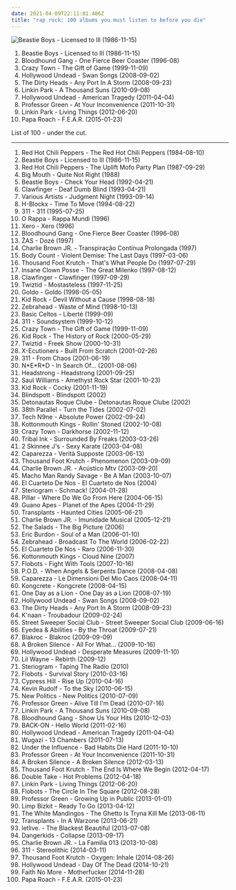 ```yaml
---
date: 2021-04-09T22:11:01.406Z
title: "rap rock: 100 albums you must listen to before you die"
---
```

![Beastie Boys - Licensed to Ill (1986-11-15)](http://coverartarchive.org/release/3d393154-0fc9-3182-b081-79c4f30d37e4/15223438954-500.jpg "Beastie Boys - Licensed to Ill (1986-11-15)")
<ol class="albums">
<li data-cover="http://coverartarchive.org/release/3d393154-0fc9-3182-b081-79c4f30d37e4/15223438954-500.jpg" data-tags="hip-hop, rap, 80s" role="button">Beastie Boys - Licensed to Ill (1986-11-15)</li>
<li data-cover="https://img.discogs.com/8nkM00XOwCfXgXcNbAIWfFLPDIU=/fit-in/599x503/filters:strip_icc():format(jpeg):mode_rgb():quality(90)/discogs-images/R-3798511-1349549053-9234.jpeg.jpg" data-tags="alternative rock, rock, alternative" role="button">Bloodhound Gang - One Fierce Beer Coaster (1996-08)</li>
<li data-cover="https://img.discogs.com/00JxH-GC78GMdkj_qkb47ZwJ3OE=/fit-in/600x600/filters:strip_icc():format(jpeg):mode_rgb():quality(90)/discogs-images/R-4420449-1364407920-8248.jpeg.jpg" data-tags="rapcore" role="button">Crazy Town - The Gift of Game (1999-11-09)</li>
<li data-cover="http://coverartarchive.org/release/e15d287b-2688-3abe-9b24-b1cccf235467/8179828763-500.jpg" data-tags="rapcore" role="button">Hollywood Undead - Swan Songs (2008-09-02)</li>
<li data-cover="http://coverartarchive.org/release/9d68e86c-ca8e-403b-a208-5f440fcc6aa5/8684760406-500.jpg" data-tags="reggae, 00s, rap rock, opelmelange" role="button">The Dirty Heads - Any Port In A Storm (2008-09-23)</li>
<li data-cover="https://img.discogs.com/E1rJV7-RN_OBhBtQnvJOdGKZbto=/fit-in/600x517/filters:strip_icc():format(jpeg):mode_rgb():quality(90)/discogs-images/R-8316881-1464046210-4791.jpeg.jpg" data-tags="alternative rock, electronic, rock" role="button">Linkin Park - A Thousand Suns (2010-09-08)</li>
<li data-cover="http://coverartarchive.org/release/47b630d5-aa87-4393-8d66-3bf5733c4774/10712441230-500.jpg" data-tags="rapcore" role="button">Hollywood Undead - American Tragedy (2011-04-04)</li>
<li data-cover="https://img.discogs.com/yqF2UyXS_V-n_6IIZDSEwPMfSkA=/fit-in/600x586/filters:strip_icc():format(jpeg):mode_rgb():quality(90)/discogs-images/R-3379958-1558871673-1919.jpeg.jpg" data-tags="hip hop, rap, 10s, 2011 albums" role="button">Professor Green - At Your Inconvenience (2011-10-31)</li>
<li data-cover="http://coverartarchive.org/release/bb58b36a-81ce-4b61-a757-fc937b9f95f4/7388937676-500.jpg" data-tags="alternative rock" role="button">Linkin Park - Living Things (2012-06-20)</li>
<li data-cover="http://coverartarchive.org/release/d8eecb80-98fd-4dfe-9193-d708f233771d/8757779647-500.jpg" data-tags="alternative metal, rock, alternative rock" role="button">Papa Roach - F.E.A.R. (2015-01-23)</li>
</ol>
List of 100 - under the cut.
<!-- more -->

_________________

<ol class="albums">
<li data-cover="https://img.discogs.com/vXkEoXsQV1UElskxuI9qUErajOc=/fit-in/468x477/filters:strip_icc():format(jpeg):mode_rgb():quality(90)/discogs-images/R-13023556-1546656092-1004.jpeg.jpg" data-tags="funk rock" role="button">
Red Hot Chili Peppers - The Red Hot Chili Peppers (1984-08-10)
</li>
<li data-cover="http://coverartarchive.org/release/3d393154-0fc9-3182-b081-79c4f30d37e4/15223438954-500.jpg" data-tags="hip-hop, rap, 80s" role="button">
Beastie Boys - Licensed to Ill (1986-11-15)
</li>
<li data-cover="http://coverartarchive.org/release/0ae5fdcc-586f-4a1f-b3dd-342f5a84cb4a/21130359568-500.jpg" data-tags="funk rock" role="button">
Red Hot Chili Peppers - The Uplift Mofo Party Plan (1987-09-29)
</li>
<li data-cover="https://img.discogs.com/32HR-X4BodEKg0aywMj0wojiJU4=/fit-in/600x600/filters:strip_icc():format(jpeg):mode_rgb():quality(90)/discogs-images/R-3325323-1419776554-9462.jpeg.jpg" data-tags="hard rock, funk rock, rap rock" role="button">
Big Mouth - Quite Not Right (1988)
</li>
<li data-cover="https://img.discogs.com/gGw3vTuZWZQCWuQAHcJoaTinw5I=/fit-in/599x600/filters:strip_icc():format(jpeg):mode_rgb():quality(90)/discogs-images/R-1349099-1211775760.jpeg.jpg" data-tags="hip-hop, 90s" role="button">
Beastie Boys - Check Your Head (1992-04-21)
</li>
<li data-cover="https://img.discogs.com/DJMNsVbbAmqpb2pyttl8st3xo70=/fit-in/600x595/filters:strip_icc():format(jpeg):mode_rgb():quality(90)/discogs-images/R-369994-1362438913-5417.jpeg.jpg" data-tags="crossover, rap metal" role="button">
Clawfinger - Deaf Dumb Blind (1993-04-21)
</li>
<li data-cover="http://coverartarchive.org/release/16e433c3-1afe-43a8-be20-5441529c8d48/4864202701-500.jpg" data-tags="soundtrack" role="button">
Various Artists - Judgment Night (1993-09-14)
</li>
<li data-cover="http://coverartarchive.org/release/01b387c3-0977-47a4-8def-1aae48b79447/17994376284-500.jpg" data-tags="crossover" role="button">
H-Blockx - Time To Move (1994-08-22)
</li>
<li data-cover="http://coverartarchive.org/release/28e7a3e1-b4ba-4f58-a9e5-fa6d5936d5bc/2038812187-500.jpg" data-tags="alternative rock, rock" role="button">
311 - 311 (1995-07-25)
</li>
<li data-cover="http://coverartarchive.org/release/daef1b89-8925-4043-a8f9-4e597d6de044/1608366923-500.jpg" data-tags="reggae, rock, 90s, brasil" role="button">
O Rappa - Rappa Mundi (1996)
</li>
<li data-cover="http://coverartarchive.org/release/432ce392-0177-4316-b063-b9649ba35542/3789050212-500.jpg" data-tags="rap metal" role="button">
Xero - Xero (1996)
</li>
<li data-cover="https://img.discogs.com/8nkM00XOwCfXgXcNbAIWfFLPDIU=/fit-in/599x503/filters:strip_icc():format(jpeg):mode_rgb():quality(90)/discogs-images/R-3798511-1349549053-9234.jpeg.jpg" data-tags="alternative rock, rock, alternative" role="button">
Bloodhound Gang - One Fierce Beer Coaster (1996-08)
</li>
<li data-cover="https://img.discogs.com/Eo0MarKejSQrfRqkaXpoEp9cpDI=/fit-in/376x600/filters:strip_icc():format(jpeg):mode_rgb():quality(90)/discogs-images/R-2646217-1361308175-5963.jpeg.jpg" data-tags="rock, rap rock, pamenu juos" role="button">
ŽAS - Dozė (1997)
</li>
<li data-cover="http://coverartarchive.org/release/e9bdf2fc-fd7f-4ce1-aa04-10112f26c594/26844289820-500.jpg" data-tags="rock, skate punk" role="button">
Charlie Brown JR. - Transpiração Contínua Prolongada (1997)
</li>
<li data-cover="https://img.discogs.com/cEMUAXIaQUbiAscHgF1gTzQNwqs=/fit-in/600x594/filters:strip_icc():format(jpeg):mode_rgb():quality(90)/discogs-images/R-909189-1171749025.jpeg.jpg" data-tags="metal, rap rock, crossover thrash" role="button">
Body Count - Violent Demise: The Last Days (1997-03-06)
</li>
<li data-cover="http://coverartarchive.org/release/a6988fe8-843c-4800-b569-827885402c23/26961870135-500.jpg" data-tags="alternative rock, rap metal, rap rock" role="button">
Thousand Foot Krutch - That's What People Do (1997-07-29)
</li>
<li data-cover="http://coverartarchive.org/release/6dc48e79-0c9b-4bf4-b2b9-9fc40e3941d9/3499202221-500.jpg" data-tags="horrorcore" role="button">
Insane Clown Posse - The Great Milenko (1997-08-12)
</li>
<li data-cover="http://coverartarchive.org/release/dc15e8e7-33ce-4b3c-a802-6dcc71c5f596/5337928255-500.jpg" data-tags="industrial metal, rapcore, industrial" role="button">
Clawfinger - Clawfinger (1997-09-29)
</li>
<li data-cover="http://coverartarchive.org/release/991dbf44-6051-4c74-98f7-3a0c96a52cfb/9771616053-500.jpg" data-tags="detroit, psychopathic, detroit rap" role="button">
Twiztid - Mostasteless (1997-11-25)
</li>
<li data-cover="https://via.placeholder.com/450" data-tags="rap rock" role="button">
Goldo - Goldo (1998-05-05)
</li>
<li data-cover="https://img.discogs.com/WxfrcTp_H4S6YtLNXKYoACQtjmY=/fit-in/500x500/filters:strip_icc():format(jpeg):mode_rgb():quality(90)/discogs-images/R-372960-1119523483.jpg.jpg" data-tags="rock, hard rock" role="button">
Kid Rock - Devil Without a Cause (1998-08-18)
</li>
<li data-cover="http://coverartarchive.org/release/353d95fc-d4a9-45aa-9d7f-2f0a4b911412/1545454230-500.jpg" data-tags="pop punk" role="button">
Zebrahead - Waste of Mind (1998-10-13)
</li>
<li data-cover="https://img.discogs.com/HjgwjgWZ2ptI6nAsvYf1662E8HM=/fit-in/600x597/filters:strip_icc():format(jpeg):mode_rgb():quality(90)/discogs-images/R-4733614-1541488989-2806.jpeg.jpg" data-tags="hip-hop, hip hop, france, rap rock, french rap, french hip hop, french hip-hop, rif, rock identitaire francais, identity rock, nationalist hip-hop, nationalist rap, nationalist hip hop, pro-serbia rap, pro-serbia hip hop, nationalist rap rock" role="button">
Basic Celtos - Liberté (1999-09)
</li>
<li data-cover="https://img.discogs.com/BOVm2LL9AWwaxhS-ebRuyVisVcY=/fit-in/500x498/filters:strip_icc():format(jpeg):mode_rgb():quality(90)/discogs-images/R-602393-1137205374.jpeg.jpg" data-tags="reggae, alternative rock" role="button">
311 - Soundsystem (1999-10-12)
</li>
<li data-cover="https://img.discogs.com/00JxH-GC78GMdkj_qkb47ZwJ3OE=/fit-in/600x600/filters:strip_icc():format(jpeg):mode_rgb():quality(90)/discogs-images/R-4420449-1364407920-8248.jpeg.jpg" data-tags="rapcore" role="button">
Crazy Town - The Gift of Game (1999-11-09)
</li>
<li data-cover="http://coverartarchive.org/release/caf9d8da-d295-37b8-938c-3bb92c769425/15775067834-500.jpg" data-tags="hard rock" role="button">
Kid Rock - The History of Rock (2000-05-29)
</li>
<li data-cover="http://coverartarchive.org/release/350bbca1-4e79-4f05-89df-6b39f2b9b874/24168966116-500.jpg" data-tags="psychopathic" role="button">
Twiztid - Freek Show (2000-10-31)
</li>
<li data-cover="http://coverartarchive.org/release/63be7389-350f-31e4-b21a-cd7e0204739a/4531006550-500.jpg" data-tags="hip hop" role="button">
X-Ecutioners - Built From Scratch (2001-02-26)
</li>
<li data-cover="http://coverartarchive.org/release/42680bd0-54d5-4f68-9b4a-187861ff634f/15999540484-500.jpg" data-tags="reggae, alternative rock, rock" role="button">
311 - From Chaos (2001-06-19)
</li>
<li data-cover="http://coverartarchive.org/release/a19191e4-50fc-3d5a-8544-d9ed0adf9cfe/4082270241-500.jpg" data-tags="hip-hop, rap" role="button">
N*E*R*D - In Search Of... (2001-08-06)
</li>
<li data-cover="https://img.discogs.com/T5p7Duhk7fTMOFsJx3MvarzG7eQ=/fit-in/528x454/filters:strip_icc():format(jpeg):mode_rgb():quality(90)/discogs-images/R-2113062-1334443151.jpeg.jpg" data-tags="alternative metal, rap rock" role="button">
Headstrong - Headstrong (2001-09-25)
</li>
<li data-cover="http://coverartarchive.org/release/d23bd8bc-44f4-452d-b3c7-0ef0411ffbe7/23983612574-500.jpg" data-tags="hip hop, hip-hop" role="button">
Saul Williams - Amethyst Rock Star (2001-10-23)
</li>
<li data-cover="https://img.discogs.com/l0tWwx0MVrty6N4T1chGjDodIZk=/fit-in/600x544/filters:strip_icc():format(jpeg):mode_rgb():quality(90)/discogs-images/R-7034679-1467668052-4503.jpeg.jpg" data-tags="rock, hard rock, rap metal" role="button">
Kid Rock - Cocky (2001-11-19)
</li>
<li data-cover="https://img.discogs.com/FI5HBHQ2lDZKlI88QEYLzfhiHms=/fit-in/600x525/filters:strip_icc():format(jpeg):mode_rgb():quality(90)/discogs-images/R-3429400-1584229219-6923.mpo.jpg" data-tags="rap, rapcore, nu metal, rap rock, peborit album, blindspott, albums in my cd rack" role="button">
Blindspott - Blindspott (2002)
</li>
<li data-cover="http://coverartarchive.org/release/4c796f8e-cff0-4a06-beb1-e3417b12a605/10428749187-500.jpg" data-tags="rock, alternative, alternative rock, hardcore, pop rock, pop punk, 00s, post-grunge, skate punk, rap rock, detonautas roque clube, renato rocha, rodrigo netto, dj cleston, fabio brasil, tchello, tico santa cruz" role="button">
Detonautas Roque Clube - Detonautas Roque Clube (2002)
</li>
<li data-cover="http://coverartarchive.org/release/e29a4e81-a213-4b31-9b2f-652cffb9d2c8/16149162792-500.jpg" data-tags="rock" role="button">
38th Parallel - Turn the Tides (2002-07-02)
</li>
<li data-cover="http://coverartarchive.org/release/dea8d7d1-1823-4635-a536-8ca487a91e8c/5329372313-500.jpg" data-tags="rap" role="button">
Tech N9ne - Absolute Power (2002-09-24)
</li>
<li data-cover="http://coverartarchive.org/release/af4bf0a4-fb9d-4416-ac27-281be2243587/25418008359-500.jpg" data-tags="stoner" role="button">
Kottonmouth Kings - Rollin' Stoned (2002-10-08)
</li>
<li data-cover="https://img.discogs.com/VcU3dNkwSmv2PuzUX0KXgPHttx8=/fit-in/600x944/filters:strip_icc():format(jpeg):mode_rgb():quality(90)/discogs-images/R-3956878-1350481267-7256.jpeg.jpg" data-tags="alternative rock, nu metal" role="button">
Crazy Town - Darkhorse (2002-11-12)
</li>
<li data-cover="https://img.discogs.com/TmQbV913FVbIEhOfGX5fJDdJLhY=/fit-in/300x306/filters:strip_icc():format(jpeg):mode_rgb():quality(90)/discogs-images/R-6560574-1422026632-2911.jpeg.jpg" data-tags="rapcore" role="button">
Tribal Ink - Surrounded By Freaks (2003-03-26)
</li>
<li data-cover="http://coverartarchive.org/release/443167c1-b131-436f-96d6-f71c290904af/22778779416-500.jpg" data-tags="rap rock, flow" role="button">
2 Skinnee J's - Sexy Karate (2003-04-08)
</li>
<li data-cover="http://coverartarchive.org/release/20d25855-fd12-474f-9a7c-d5a08243c9b0/15027784864-500.jpg" data-tags="hip-hop, rap" role="button">
Caparezza - Verità Supposte (2003-06-13)
</li>
<li data-cover="http://coverartarchive.org/release/08902a42-9afa-3337-8267-b333a89dd5da/24702019693-500.jpg" data-tags="alternative rock" role="button">
Thousand Foot Krutch - Phenomenon (2003-09-09)
</li>
<li data-cover="http://coverartarchive.org/release/4a6287d6-4f13-453d-901a-7b8e86cb6146/9105868424-500.jpg" data-tags="acoustic" role="button">
Charlie Brown JR. - Acústico Mtv (2003-09-20)
</li>
<li data-cover="http://coverartarchive.org/release/35ee3db3-7645-4535-afd8-ec8f0a2867ed/22034921537-500.jpg" data-tags="incredible" role="button">
Macho Man Randy Savage - Be A Man (2003-10-07)
</li>
<li data-cover="http://coverartarchive.org/release/8d60604b-6bc7-4b1f-9f72-9eaaf4a9ce39/6801242112-500.jpg" data-tags="hip hop, rock, punk rock, rap rock, hip rock, rock uruguayo, streamable wishlist, trrrrrtrrtr" role="button">
El Cuarteto De Nos - El Cuarteto de Nos (2004)
</li>
<li data-cover="https://img.discogs.com/pJSRbTChTq7e9EPBYW2mcuXC41w=/fit-in/600x600/filters:strip_icc():format(jpeg):mode_rgb():quality(90)/discogs-images/R-1820479-1270447581.jpeg.jpg" data-tags="alternative rock" role="button">
Steriogram - Schmack! (2004-01-28)
</li>
<li data-cover="http://coverartarchive.org/release/814233a9-f6b0-4722-b4de-c9d60c015f45/2164745129-500.jpg" data-tags="christian rock" role="button">
Pillar - Where Do We Go From Here (2004-06-15)
</li>
<li data-cover="https://img.discogs.com/3B_aQfbvzedd4bQoT3QBJlw8obI=/fit-in/600x594/filters:strip_icc():format(jpeg):mode_rgb():quality(90)/discogs-images/R-900890-1523222874-3809.jpeg.jpg" data-tags="alternative rock" role="button">
Guano Apes - Planet of the Apes (2004-11-29)
</li>
<li data-cover="http://coverartarchive.org/release/2d7f1dbc-5928-420c-8325-cb136c261896/14503682309-500.jpg" data-tags="punk" role="button">
Transplants - Haunted Cities (2005-06-21)
</li>
<li data-cover="http://coverartarchive.org/release/bc4ca570-40e3-4f80-9503-13f60b758bc5/9106035463-500.jpg" data-tags="rock nacional" role="button">
Charlie Brown JR. - Imunidade Musical (2005-12-21)
</li>
<li data-cover="http://coverartarchive.org/release/d0725daa-ed6b-4b40-b310-98eb44213859/15864342828-500.jpg" data-tags="punk, canadian, pop punk, rap rock, maui wowie" role="button">
The Salads - The Big Picture (2006)
</li>
<li data-cover="https://img.discogs.com/tbjvO5P5uaxM-toVTdsIXB5o3QQ=/fit-in/500x500/filters:strip_icc():format(jpeg):mode_rgb():quality(90)/discogs-images/R-3528944-1334010593.jpeg.jpg" data-tags="blues, rock" role="button">
Eric Burdon - Soul of a Man (2006-01-10)
</li>
<li data-cover="http://coverartarchive.org/release/d6cd5fc3-53b3-475c-90e1-a967e999ad4a/15586885193-500.jpg" data-tags="pop punk" role="button">
Zebrahead - Broadcast To The World (2006-02-22)
</li>
<li data-cover="http://coverartarchive.org/release/3e4427ca-35b2-47a4-880f-517f7f951c4c/1882015703-500.jpg" data-tags="rock uruguayo" role="button">
El Cuarteto De Nos - Raro (2006-11-30)
</li>
<li data-cover="http://coverartarchive.org/release/6b880a41-d4be-4b57-a603-5a155d870b69/27429146290-500.jpg" data-tags="hip-hop, hip hop, 60s, motown, oldies, stoner, rap rock, psychedelic hip hop, kottonomouth kings" role="button">
Kottonmouth Kings - Cloud Nine (2007)
</li>
<li data-cover="http://coverartarchive.org/release/c46652d5-53ec-4c2e-aeb2-a65852099d3c/1398538098-500.jpg" data-tags="hip-hop" role="button">
Flobots - Fight With Tools (2007-10-16)
</li>
<li data-cover="http://coverartarchive.org/release/8313f2d7-58d0-46c4-96c3-a3486db44dde/10150601846-500.jpg" data-tags="nu metal, christian rock" role="button">
P.O.D. - When Angels & Serpents Dance (2008-04-08)
</li>
<li data-cover="http://coverartarchive.org/release/a2a77508-7759-4294-82db-463eb043caba/6112729123-500.jpg" data-tags="italian, rap" role="button">
Caparezza - Le Dimensioni Del Mio Caos (2008-04-11)
</li>
<li data-cover="https://img.discogs.com/MAznMmwThiEXGhVHWiTmBS1wclg=/fit-in/300x300/filters:strip_icc():format(jpeg):mode_rgb():quality(90)/discogs-images/R-1383653-1214932476.jpeg.jpg" data-tags="alternative, alternative rock, crossover, rapcore, nu metal, hardcore rap, raprock, ghetto rock, kongcrete, hip hop, rap, alternative rap, rap metal, debut album, alternative hip hop, live rap, live hip hop" role="button">
Kongcrete - Kongcrete (2008-04-15)
</li>
<li data-cover="https://img.discogs.com/mkLY91OJiGwNvrwxERyq50J4Mz8=/fit-in/600x600/filters:strip_icc():format(jpeg):mode_rgb():quality(90)/discogs-images/R-1404325-1580767308-9603.png.jpg" data-tags="alternative rock, rapcore" role="button">
One Day as a Lion - One Day as a Lion (2008-07-19)
</li>
<li data-cover="http://coverartarchive.org/release/e15d287b-2688-3abe-9b24-b1cccf235467/8179828763-500.jpg" data-tags="rapcore" role="button">
Hollywood Undead - Swan Songs (2008-09-02)
</li>
<li data-cover="http://coverartarchive.org/release/9d68e86c-ca8e-403b-a208-5f440fcc6aa5/8684760406-500.jpg" data-tags="reggae, 00s, rap rock, opelmelange" role="button">
The Dirty Heads - Any Port In A Storm (2008-09-23)
</li>
<li data-cover="https://img.discogs.com/GJfy06J2LGkCqqKGNZO7OQxor3g=/fit-in/240x240/filters:strip_icc():format(jpeg):mode_rgb():quality(90)/discogs-images/R-1657826-1235012805.jpeg.jpg" data-tags="hip-hop" role="button">
K'naan - Troubadour (2009-02-24)
</li>
<li data-cover="http://coverartarchive.org/release/075103a2-9857-41e9-b9a7-3b7ad5fff047/18243807070-500.jpg" data-tags="rap rock, tom morello" role="button">
Street Sweeper Social Club - Street Sweeper Social Club (2009-06-16)
</li>
<li data-cover="http://coverartarchive.org/release/ec0ec5b0-de57-410d-a640-8e072cc13f10/3436243526-500.jpg" data-tags="hip-hop, grunge, experimental, indie rock, underground hip-hop, alternative hip-hop, rap rock, my fav, parts of the body" role="button">
Eyedea & Abilities - By the Throat (2009-07-21)
</li>
<li data-cover="https://img.discogs.com/qQ1UQdAV28xCiHPkB5Y1igZ3c5Q=/fit-in/400x400/filters:strip_icc():format(jpeg):mode_rgb():quality(90)/discogs-images/R-2065445-1261940125.jpeg.jpg" data-tags="hip-hop, rap, rock hop, rock" role="button">
Blakroc - Blakroc (2009-09-09)
</li>
<li data-cover="http://coverartarchive.org/release/c602be74-31d1-47c3-a533-44d252c3868e/19902540315-500.jpg" data-tags="rapcore" role="button">
A Broken Silence - All For What... (2009-10-16)
</li>
<li data-cover="http://coverartarchive.org/release/f8c8649a-bd26-471d-a289-26a471ae94ec/25925529731-500.jpg" data-tags="rapcore" role="button">
Hollywood Undead - Desperate Measures (2009-11-10)
</li>
<li data-cover="http://coverartarchive.org/release/3551669d-6789-4a2a-b06a-dc3af0b3d050/8585096216-500.jpg" data-tags="rock, rapcore" role="button">
Lil Wayne - Rebirth (2009-12)
</li>
<li data-cover="https://img.discogs.com/HDGCOkdGZAiOky5cYUTUnFdbSKk=/fit-in/600x600/filters:strip_icc():format(jpeg):mode_rgb():quality(90)/discogs-images/R-13104279-1548116812-1113.jpeg.jpg" data-tags="alternative rock, rapcore, rap-rock, rap rock" role="button">
Steriogram - Taping The Radio (2010)
</li>
<li data-cover="https://img.discogs.com/jVhD2t-MCj52UbrwsoYG_YZAlzw=/fit-in/600x600/filters:strip_icc():format(jpeg):mode_rgb():quality(90)/discogs-images/R-2523458-1288654372.jpeg.jpg" data-tags="rock, alternative rock, hip-hop" role="button">
Flobots - Survival Story (2010-03-16)
</li>
<li data-cover="http://coverartarchive.org/release/f6f6704a-1bd1-4fa8-9acd-e340e669e48a/23246348312-500.jpg" data-tags="hip hop, hip-hop" role="button">
Cypress Hill - Rise Up (2010-04-16)
</li>
<li data-cover="http://coverartarchive.org/release/9bcff58f-683e-4cc0-a421-aaff6dd571c9/1816331724-500.jpg" data-tags="rock, dance, 00s, rap rock, rap stuff, to the sky, what do u got" role="button">
Kevin Rudolf - To the Sky (2010-06-15)
</li>
<li data-cover="http://coverartarchive.org/release/3ca961d5-1f27-422e-95b0-3189d122e09c/4258191030-500.jpg" data-tags="alternative rock" role="button">
New Politics - New Politics (2010-07-09)
</li>
<li data-cover="https://img.discogs.com/hCbKVGRZdsh5F7JWhTSmsm6HXMw=/fit-in/467x467/filters:strip_icc():format(jpeg):mode_rgb():quality(90)/discogs-images/R-2384588-1280918362.jpeg.jpg" data-tags="grime" role="button">
Professor Green - Alive Till I'm Dead (2010-07-16)
</li>
<li data-cover="https://img.discogs.com/E1rJV7-RN_OBhBtQnvJOdGKZbto=/fit-in/600x517/filters:strip_icc():format(jpeg):mode_rgb():quality(90)/discogs-images/R-8316881-1464046210-4791.jpeg.jpg" data-tags="alternative rock, electronic, rock" role="button">
Linkin Park - A Thousand Suns (2010-09-08)
</li>
<li data-cover="http://coverartarchive.org/release/92b9a826-e376-4ca7-99f4-6b91fb5fc741/8147662070-500.jpg" data-tags="rock, alternative rock" role="button">
Bloodhound Gang - Show Us Your Hits (2010-12-03)
</li>
<li data-cover="https://img.discogs.com/1zm01f_2Q1N5u9a4doGpT6dGUFI=/fit-in/384x384/filters:strip_icc():format(jpeg):mode_rgb():quality(90)/discogs-images/R-12567366-1537745958-5802.jpeg.jpg" data-tags="alternative rock, rapcore, rap-rock, rap rock, male and female vocals, female and male vocals" role="button">
BACK-ON - Hello World (2011-02-16)
</li>
<li data-cover="http://coverartarchive.org/release/47b630d5-aa87-4393-8d66-3bf5733c4774/10712441230-500.jpg" data-tags="rapcore" role="button">
Hollywood Undead - American Tragedy (2011-04-04)
</li>
<li data-cover="http://coverartarchive.org/release/4b366639-a46f-4365-b099-0696ac86a625/4530939830-500.jpg" data-tags="rock, bastard pop" role="button">
Wugazi - 13 Chambers (2011-07-13)
</li>
<li data-cover="http://coverartarchive.org/release/2ad68739-56d8-4f0f-8827-c1edce4db98b/3450139962-500.jpg" data-tags="electronic, alternative rock, rap rock" role="button">
Under the Influence - Bad Habits Die Hard (2011-10-10)
</li>
<li data-cover="https://img.discogs.com/yqF2UyXS_V-n_6IIZDSEwPMfSkA=/fit-in/600x586/filters:strip_icc():format(jpeg):mode_rgb():quality(90)/discogs-images/R-3379958-1558871673-1919.jpeg.jpg" data-tags="hip hop, rap, 10s, 2011 albums" role="button">
Professor Green - At Your Inconvenience (2011-10-31)
</li>
<li data-cover="http://coverartarchive.org/release/37c6863a-f741-435a-9cfc-74e546b2d541/9285263798-500.jpg" data-tags="alternative" role="button">
A Broken Silence - A Broken Silence (2012-03-13)
</li>
<li data-cover="http://coverartarchive.org/release/c36f7bfb-a0bb-4a1b-9d5d-65c0d2b5c473/1545918273-500.jpg" data-tags="alternative rock, christian rock, hard rock, alternative metal, nu metal" role="button">
Thousand Foot Krutch - The End Is Where We Begin (2012-04-17)
</li>
<li data-cover="http://coverartarchive.org/release/a35d2e2d-c084-4bbe-a01a-a0a0af83b8f6/1223950142-500.jpg" data-tags="heavy metal, black metal, metalcore, electropop, indie, grunge, grindcore, emo, djent, indie pop, indie rock, hard rock, doom metal, industrial, lo-fi, hair metal, viking metal, speed metal, melodic death metal, underground hip-hop, thrash metal, sludge, alt-country, pop punk, comedy, death metal, gothic metal, glam rock, crossover, powerpop, queercore, alt country, alternative country, rock n roll, industrial metal, speedcore, symphonic metal, post-grunge, post-hardcore, rapcore, underground hip hop, nu metal, melodic hardcore, power metal, mathcore, technical death metal, sludge metal, chillwave, rac, goregrind, rap metal, horrorcore, witch house, gabber, deathcore, brutal death metal, blackened death metal, powerviolence, nsbm, harsh noise, lolicore, deathgrind, rap rock, glam metal, atmospheric black metal, suicidal black metal, sludgecore, power violence, black doom metal, dsbm, skram, death doom, pornogrind, raw black metal, a campire and a tent and a flashlight and some matches and a tree and that river and my glasses and a spaceship and a really really big bear but the bear is really really far away, hatecore, drone metal, death doom metal, crossover thrash, cybergrind, porngrind, death n roll, true metal, depressive suicidal black metal, black n roll, true norwegian black metal, post-black metal, extreme black metal, pirate metal, gothic doom metal, death-doom metal, crunkcore, real screamo, true black metal, brutal deathcore, progressive metalcore, atmospheric sludge, emo violence, skramz, orthodox black metal" role="button">
Double Take - Hot Problems (2012-04-18)
</li>
<li data-cover="http://coverartarchive.org/release/bb58b36a-81ce-4b61-a757-fc937b9f95f4/7388937676-500.jpg" data-tags="alternative rock" role="button">
Linkin Park - Living Things (2012-06-20)
</li>
<li data-cover="http://coverartarchive.org/release/0bd679c7-bea0-4681-83c8-ea2bfecf3641/1865564816-500.jpg" data-tags="hip-hop, rock, alternative rock, rap, political, alternative hip-hop, rap rock" role="button">
Flobots - The Circle In The Square (2012-08-28)
</li>
<li data-cover="http://coverartarchive.org/release/147edd7d-e3a2-4874-a274-081f2326ac41/8473633675-500.jpg" data-tags="hip hop, rap, 10s, rap rock, uk garage, miles kane, professor green, 2014 albums, thabo, rizzle kicks, tori kelly, mr probz, james craise, stormzy, whinnie williams, fekky" role="button">
Professor Green - Growing Up in Public (2013-01-01)
</li>
<li data-cover="http://coverartarchive.org/release/1f8785cd-3f06-4ceb-8f26-623417f44c45/4182280626-500.jpg" data-tags="rapcore, rap metal, metal, nu metal" role="button">
Limp Bizkit - Ready To Go (2013-04-12)
</li>
<li data-cover="http://coverartarchive.org/release/bfaf6148-1bfc-493a-926d-673d85aea6b3/5120664895-500.jpg" data-tags="punk" role="button">
The White Mandingos - The Ghetto Is Tryna Kill Me (2013-06-11)
</li>
<li data-cover="http://coverartarchive.org/release/bed379ee-2fde-4174-a8c1-2803efa17278/14451747825-500.jpg" data-tags="punk rock" role="button">
Transplants - In A Warzone (2013-06-21)
</li>
<li data-cover="http://coverartarchive.org/release/a075ed01-a864-47de-8966-03a566f859a2/12812601109-500.jpg" data-tags="post-hardcore" role="button">
letlive. - The Blackest Beautiful (2013-07-08)
</li>
<li data-cover="http://coverartarchive.org/release/9b8ddd03-1b4b-456e-a596-1c97b8d3b3f1/15637013313-500.jpg" data-tags="post-hardcore" role="button">
Dangerkids - Collapse (2013-09-17)
</li>
<li data-cover="http://coverartarchive.org/release/e563292f-5a19-4cf4-87ca-a6820f9dc96e/8566278172-500.jpg" data-tags="alternative rock, reggae, alternative metal, ska punk, male vocalists, pop-rock, skate punk, rap rock" role="button">
Charlie Brown JR. - La Familia 013 (2013-10-08)
</li>
<li data-cover="http://coverartarchive.org/release/8f4813fc-2f64-4d76-9c47-cb5037ac018f/6331304462-500.jpg" data-tags="rock, alternative rock, ska, funk rock, 2010s, reggae rock, rap rock" role="button">
311 - Stereolithic (2014-03-11)
</li>
<li data-cover="http://coverartarchive.org/release/b828e507-1450-46b1-b7a0-b294b04050a5/12505495479-500.jpg" data-tags="alternative rock" role="button">
Thousand Foot Krutch - Oxygen: Inhale (2014-08-26)
</li>
<li data-cover="http://coverartarchive.org/release/208138f6-af95-4b1f-a6bc-546798f2fbfb/8660593189-500.jpg" data-tags="rapcore" role="button">
Hollywood Undead - Day Of The Dead (2014-10-21)
</li>
<li data-cover="http://coverartarchive.org/release/0160e7f3-f653-4a5c-83f7-a132fbfae5d8/8896679809-500.jpg" data-tags="alternative metal, rap rock" role="button">
Faith No More - Motherfucker (2014-11-28)
</li>
<li data-cover="http://coverartarchive.org/release/d8eecb80-98fd-4dfe-9193-d708f233771d/8757779647-500.jpg" data-tags="alternative metal, rock, alternative rock" role="button">
Papa Roach - F.E.A.R. (2015-01-23)
</li>
</ol>